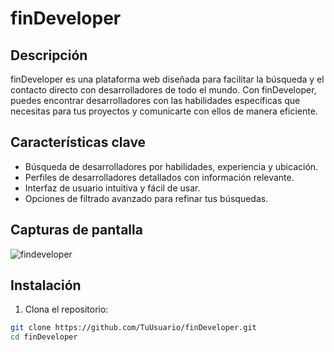 # finDeveloper

## Descripción

finDeveloper es una plataforma web diseñada para facilitar la búsqueda y el contacto directo con desarrolladores de todo el mundo. Con finDeveloper, puedes encontrar desarrolladores con las habilidades específicas que necesitas para tus proyectos y comunicarte con ellos de manera eficiente.

## Características clave

- Búsqueda de desarrolladores por habilidades, experiencia y ubicación.
- Perfiles de desarrolladores detallados con información relevante.
- Interfaz de usuario intuitiva y fácil de usar.
- Opciones de filtrado avanzado para refinar tus búsquedas.

## Capturas de pantalla

![findeveloper](https://i.imgur.com/jcvVD2Y.png)

## Instalación

1. Clona el repositorio:

```bash
git clone https://github.com/TuUsuario/finDeveloper.git
cd finDeveloper
